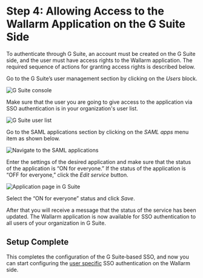 #   Step 4: Allowing Access to the Wallarm Application on the G Suite Side

[img-gsuite-console]:           ../../../../images/admin-guides/configuration-guides/sso/gsuite/gsuite-console.png
[img-user-list]:                ../../../../images/admin-guides/configuration-guides/sso/gsuite/user-list.png
[img-gsuite-navigation-saml]:   ../../../../images/admin-guides/configuration-guides/sso/gsuite/gsuite-navigation-saml.png
[img-app-page]:                 ../../../../images/admin-guides/configuration-guides/sso/gsuite/gsuite-app-page.png

[doc-use-user-auth]:            ../employ-user-auth.md

To authenticate through G Suite, an account must be created on the G Suite side, and the user must have access rights to the Wallarm application. The required sequence of actions for granting access rights is described below.

Go to the G Suite’s user management section by clicking on the *Users* block.

![G Suite console][img-gsuite-console]

Make sure that the user you are going to give access to the application via SSO authentication is in your organization's user list.

![G Suite user list][img-user-list]

Go to the SAML applications section by clicking on the *SAML apps* menu item as shown below.

![Navigate to the SAML applications][img-gsuite-navigation-saml]

Enter the settings of the desired application and make sure that the status of the application is “ON for everyone.” If the status of the application is “OFF for everyone,” click the *Edit service* button.

![Application page in G Suite][img-app-page]

Select the “ON for everyone” status and click *Save*.

After that you will receive a message that the status of the service has been updated. The Wallarm application is now available for SSO authentication to all users of your organization in G Suite.


##  Setup Complete

This completes the configuration of the G Suite‑based SSO, and now you can start configuring the [user specific][doc-use-user-auth] SSO authentication on the Wallarm side.